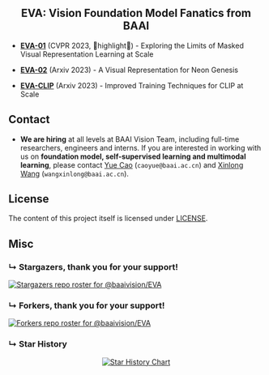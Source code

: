 <div align="center">

<h2>EVA: Vision Foundation Model Fanatics from BAAI</h2>

</div>


- [**EVA-01**](EVA-01) (CVPR 2023, 🌟highlight🌟) - Exploring the Limits of Masked Visual Representation Learning at Scale

- [**EVA-02**](EVA-02) (Arxiv 2023) - A Visual Representation for Neon Genesis

- [**EVA-CLIP**](EVA-CLIP) (Arxiv 2023) - Improved Training Techniques for CLIP at Scale

## Contact
- **We are hiring** at all levels at BAAI Vision Team, including full-time researchers, engineers and interns. 
If you are interested in working with us on **foundation model, self-supervised learning and multimodal learning**, please contact [Yue Cao](http://yue-cao.me/) (`caoyue@baai.ac.cn`) and [Xinlong Wang](https://www.xloong.wang/) (`wangxinlong@baai.ac.cn`).


## License

The content of this project itself is licensed under [LICENSE](LICENSE).

## Misc
### &#8627; Stargazers, thank you for your support!
[![Stargazers repo roster for @baaivision/EVA](https://reporoster.com/stars/baaivision/EVA)](https://github.com/baaivision/EVA/stargazers)

### &#8627; Forkers, thank you for your support!
[![Forkers repo roster for @baaivision/EVA](https://reporoster.com/forks/baaivision/EVA)](https://github.com/baaivision/EVA/network/members)

### &#8627; Star History
<div align="center">

[![Star History Chart](https://api.star-history.com/svg?repos=baaivision/EVA&type=Date)](https://star-history.com/#baaivision/EVA&Date)

</div>
